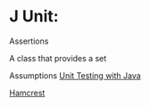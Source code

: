 # J Unit:



Assertions 

A class that provides a set 

Assumptions 
[Unit Testing with Java](https://stackabuse.com/unit-testing-in-java-with-junit-5/)

[Hamcrest](https://www.baeldung.com/java-junit-hamcrest-guide)